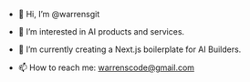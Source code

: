 - 👋 Hi, I’m @warrensgit

- 👀 I’m interested in AI products and services. 

- 🌱 I’m currently creating a Next.js boilerplate for AI Builders.

- 📫 How to reach me: warrenscode@gmail.com

<!---
warrensgit/warrensgit is a ✨ special ✨ repository because its `README.md` (this file) appears on your GitHub profile.
You can click the Preview link to take a look at your changes.
--->
